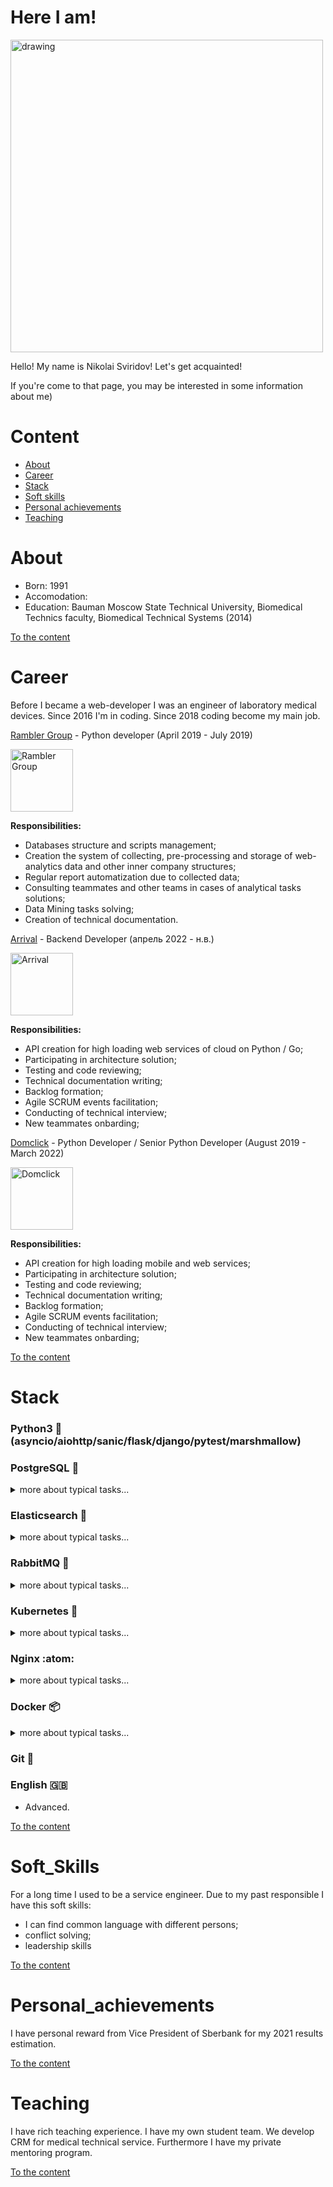 # Here I am!
<p>
<img src="https://sun9-40.userapi.com/impg/c854220/v854220417/177618/CNRgoIT-Hnk.jpg?size=1280x720&quality=96&sign=ba7063584c8305e0084f172e19bbbe6e&type=album" alt="drawing" width="500"/>
</p>

<p>
Hello! My name is Nikolai Sviridov! Let's get acquainted!
</p>

<p>
If you're come to that page, you may be interested in some information about me)
</p>

# Content
- [About](#about)
- [Career](#career)
- [Stack](#stack)
- [Soft skills](#soft_skills)
- [Personal achievements](#personal_achievements)
- [Teaching](#teaching)

# About
- Born: 1991
- Accomodation: <temporary without permanent accomodation>
- Education: Bauman Moscow State Technical University, Biomedical Technics faculty, Biomedical Technical Systems (2014)

[To the content](#content)

# Career
Before I became a web-developer I was an engineer of laboratory medical devices. Since 2016 I'm in coding.
Since 2018 coding become my main job.

<a href=https://rambler-co.ru/>Rambler Group</a> - Python developer (April 2019 - July 2019)

<p>
<a href="https://rambler-co.ru/"><img alt="Rambler Group" src="https://static.tildacdn.com/tild3230-6533-4234-b861-386363356133/logo.png"
         width=100"></a>
</p>
<div><b>Responsibilities:</b></div>
<p>

- Databases structure and scripts management;
- Creation the system of collecting, pre-processing and storage of web-analytics data and other inner company structures;
- Regular report automatization due to collected data;
- Consulting teammates and other teams in cases of analytical tasks solutions;
- Data Mining tasks solving;
- Creation of technical documentation.

</p>

<a href=https://arrival.com/>Arrival</a> - Backend Developer (апрель 2022 - н.в.)
<p>
<a href="https://arrival.com/"><img alt="Arrival" src="https://iconape.com/wp-content/files/yc/21175/svg/arrival.svg"
         width=100"></a>
</p>
<p><b>Responsibilities:</b></p>

- API creation for high loading web services of cloud on Python / Go;
- Participating in architecture solution;
- Testing and code reviewing;
- Technical documentation writing;
- Backlog formation;
- Agile SCRUM events facilitation;
- Conducting of technical interview;
- New teammates onbarding;

<a href=https://domclick.ru/>Domclick</a> - Python Developer / Senior Python Developer (August 2019 - March 2022)
<p>
<a href="https://www.domclick.ru"><img alt="Domclick" src="https://domclick.ru/homepage-confered/og_logo_new.png"
         width=100"></a>
</p>
<p><b>Responsibilities:</b></p>

- API creation for high loading mobile and web services;
- Participating in architecture solution;
- Testing and code reviewing;
- Technical documentation writing;
- Backlog formation;
- Agile SCRUM events facilitation;
- Conducting of technical interview;
- New teammates onbarding;

[To the content](#content)

# Stack

<h3>Python3 🐍 (asyncio/aiohttp/sanic/flask/django/pytest/marshmallow)</h3>
   
<h3>PostgreSQL 🐘</h3>

<details><summary>more about typical tasks...</summary>
<p>

     - writing and profiling queries;
     - normalization, indexing, migration;
    
     Typical tasks:
     1. Safety adding new column/table
     2. Code review of queries

</p>
</details>

<h3>Elasticsearch 🧶</h3>

<details><summary>more about typical tasks...</summary>
<p>

    - search and aggregations query creation
    - mappings adjustment
    - clusters adjustments: sharding, replication
    - hightload testing
    - performing data migration

    Typical tasks:
    1. Adding new field for the endpoint: for that we need to make some
    modifications in codebase of web app and add to the index mapping
    new field with correct type. Furthermore we need to reindex all 
    of the documents.
    2. Adding the new aggregation. We need to have durable cluster at the 
    prime time moment.
    3. Creation durable system for unavailiable cases of main host. Solved by
    creation of second shoulder of Elasticsearch and by adjustment of nodes,
    shards and replicas.
    
</p>
</details>

<h3>RabbitMQ 🐰</h3>

<details><summary>more about typical tasks...</summary>
<p>

    - queues and exchanges creation for tasks service management and priority
    
    Typical task: create message sender/consumer for event management
    between services.
    
</p>
</details>

<h3>Kubernetes 🧊</h3>

<details><summary>more about typical tasks...</summary>
<p>

    - basic level hands-on
    
    Typical tasks:
    1. Scale up/down the number of nodes of the service
    2. Container command execution
    
</p>
</details>

<h3>Nginx :atom:</h3>

<details><summary>more about typical tasks...</summary>
<p>

    - basic level hands-on
    
    Typical tasks:
    1. Adding cache layer
    2. Endpoint coverage by VPN
    
</p>
</details>

<h3>Docker 📦</h3>

<details><summary>more about typical tasks...</summary>
<p>

    - basic level hands-on
    
    Typical tasks:
    1. Dockerfiles и docker-compose.yml writing
    2. Working with Docker registry: base image refreshing, e.t.c
    
</p>
</details>

<h3>Git 🌳</h3>

<h3>English 🇬🇧</h3>

- Advanced.
    
[To the content](#content)

# Soft_Skills

For a long time I used to be a service engineer. Due to my past responsible I have this soft skills:

- I can find common language with different persons;
- conflict solving;
- leadership skills

[To the content](#content)

# Personal_achievements

I have personal reward from Vice President of Sberbank for my 2021 results estimation.

[To the content](#content)

# Teaching

I have rich teaching experience. I have my own student team. We develop CRM for medical technical service.
Furthermore I have my private mentoring program.

[To the content](#content)